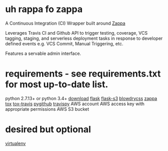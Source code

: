 # uh rappa fo zappa
A Continuous Integration (CI) Wrapper built around [Zappa](https://github.com/Miserlou/Zappa)

Leverages Travis CI and Github API to trigger testing, coverage, VCS tagging, staging, and serverless deployment tasks 
in response to developer defined events e.g. VCS Commit, Manual Triggering, etc.

Features a servable admin interface.

# requirements - see requirements.txt for most up-to-date list.
python 2.7.13+ or python 3.4+ [download](https://www.python.org/downloads/)
[flask](https://github.com/pallets/flask)
[flask-s3](https://github.com/e-dard/flask-s3)
[blowdrycss](https://github.com/nueverest/blowdrycss)
[zappa](https://github.com/Miserlou/Zappa)
[tox](https://github.com/tox-dev/tox)
[tox-travis](https://github.com/ryanhiebert/tox-travis)
[pygithub](https://github.com/PyGithub/PyGithub)
[travispy](https://github.com/menegazzo/travispy)
AWS account
AWS access key with appropriate permissions
AWS S3 bucket

# desired but optional
[virtualenv](https://github.com/pypa/virtualenv)